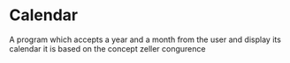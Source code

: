 # Calendar
A program which accepts a year and a month from the user and display its calendar 
it is based on the concept zeller congurence 
